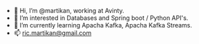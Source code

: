 - 👋 Hi, I’m @martikan, working at Avinty.
- 👀 I’m interested in Databases and Spring boot / Python API's.
- 🌱 I’m currently learning Apacha Kafka, Apacha Kafka Streams.
- 📫 ric.martikan@gmail.com

<!---
martikan/martikan is a ✨ special ✨ repository because its `README.md` (this file) appears on your GitHub profile.
You can click the Preview link to take a look at your changes.
--->
